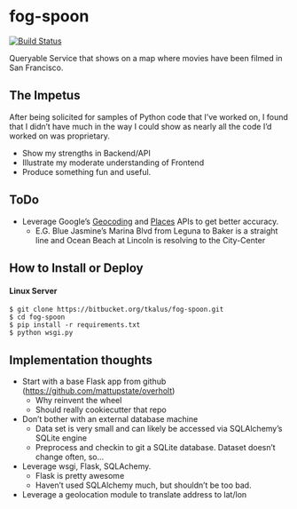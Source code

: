 # fog-spoon

[![Build Status](https://drone.io/bitbucket.org/tkalus/fog-spoon/status.png)](https://drone.io/bitbucket.org/tkalus/fog-spoon/latest)

Queryable Service that shows on a map where movies have been filmed in San Francisco.

## The Impetus

After being solicited for samples of Python code that I’ve worked on, I found that I didn’t have much in the way I could show as nearly all the code I’d worked on was proprietary.

- Show my strengths in Backend/API
- Illustrate my moderate understanding of Frontend
- Produce something fun and useful.

## ToDo

- Leverage Google’s [Geocoding](https://developers.google.com/maps/documentation/geocoding/) and [Places](https://developers.google.com/places/documentation/) APIs to get better accuracy.
  - E.G. Blue Jasmine’s Marina Blvd from Leguna to Baker is a straight line and Ocean Beach at Lincoln is resolving to the City-Center

## How to Install or Deploy

#### Linux Server

```
$ git clone https://bitbucket.org/tkalus/fog-spoon.git
$ cd fog-spoon
$ pip install -r requirements.txt
$ python wsgi.py
```

## Implementation thoughts

- Start with a base Flask app from github (https://github.com/mattupstate/overholt)
  - Why reinvent the wheel
  - Should really cookiecutter that repo
- Don’t bother with an external database machine
  - Data set is very small and can likely be accessed via SQLAlchemy’s SQLite engine
  - Preprocess and checkin to git a SQLite database. Dataset doesn’t change often, so...
- Leverage wsgi, Flask, SQLAchemy.
  - Flask is pretty awesome
  - Haven’t used SQLAlchemy much, but shouldn’t be too bad.
- Leverage a geolocation module to translate address to lat/lon

